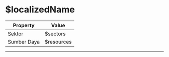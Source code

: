 # $localizedName

| Property    | Value |
|-------------| ----------- |
| Sektor      |$sectors|
| Sumber Daya |$resources|

--- 
